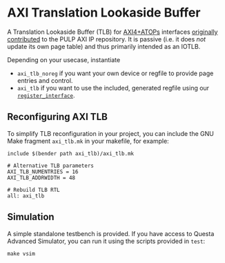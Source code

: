 # AXI Translation Lookaside Buffer

A Translation Lookaside Buffer (TLB) for [AXI4+ATOPs](https://github.com/pulp-platform/axi) interfaces [originally contributed](https://github.com/pulp-platform/axi/pull/98) to the PULP AXI IP repository. It is passive (i.e. it does *not* update its own page table) and thus primarily intended as an IOTLB.

Depending on your usecase, instantiate

*  `axi_tlb_noreg` if you want your own device or regfile to provide page entries and control.
*  `axi_tlb` if you want to use the included, generated regfile using our [`register_interface`](https://github.com/pulp-platform/register_interface).

## Reconfiguring AXI TLB

To simplify TLB reconfiguration in your project, you can include the GNU Make fragment `axi_tlb.mk` in your makefile, for example:

```make
include $(bender path axi_tlb)/axi_tlb.mk

# Alternative TLB parameters
AXI_TLB_NUMENTRIES = 16
AXI_TLB_ADDRWIDTH = 48

# Rebuild TLB RTL
all: axi_tlb
```

## Simulation

A simple standalone testbench is provided. If you have access to Questa Advanced Simulator, you can run it using the scripts provided in `test`:

```
make vsim
```

